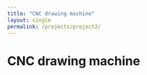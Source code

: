 ```yaml
---
title: "CNC drawing machine"
layout: single
permalink: /projects/project2/
---
```


# CNC drawing machine